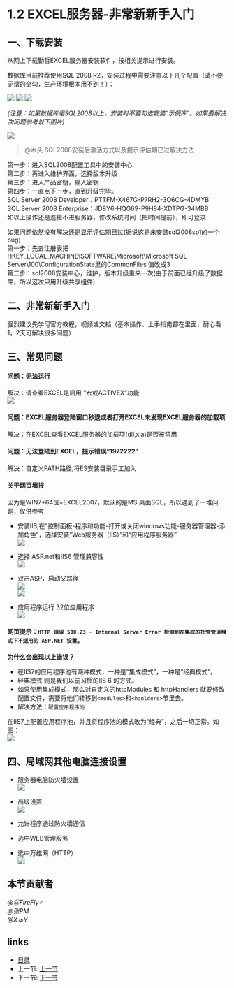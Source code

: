 # 1.2 EXCEL服务器-非常新新手入门

## 一、下载安装
从网上下载勤哲EXCEL服务器安装软件，按相关提示进行安装。

数据库目前推荐使用SQL 2008 R2，安装过程中需要注意以下几个配置（请不要无谓的全勾，生产环境根本用不到！）：

![](images/1.2.12.png)
![](images/1.2.13.png)
![](images/1.2.14.png)
  
*(注意：如果数据库是SQL2008以上，安装时不要勾选安装“示例库”。如果要解决次问题参考以下图片)*  

![](images/1.2.10.png)

>@木头 
SQL2008安装后激活方式以及提示评估期已过解决方法

第一步：进入SQL2008配置工具中的安装中心  
第二步：再进入维护界面，选择版本升级  
第三步：进入产品密钥，输入密钥  
第四步：一直点下一步，直到升级完毕。  
SQL Server 2008 Developer：PTTFM-X467G-P7RH2-3Q6CG-4DMYB  
SQL Server 2008 Enterprise：JD8Y6-HQG69-P9H84-XDTPG-34MBB  
如以上操作还是连接不进服务器，修改系统时间（把时间提前），即可登录  
 
如果问题依然没有解决还是显示评估期已过(据说这是未安装sql2008sp1的一个bug)  
第一步：先去注册表把HKEY_LOCAL_MACHINE\SOFTWARE\Microsoft\Microsoft SQL   Server\100\ConfigurationState里的CommonFiles 值改成3  
第二步：sql2008安装中心，维护，版本升级重来一次(由于前面已经升级了数据库，所以这次只用升级共享组件)

## 二、非常新新手入门
强烈建议先学习官方教程，视频或文档（基本操作、上手指南都在里面，耐心看1，2天可解决很多问题）

## 三、常见问题
#### 问题：无法运行  
解决：请查看EXCEL是启用 “宏或ACTIVEX”功能  
![](images/1.2.11.png)

#### 问题：EXCEL服务器登陆窗口秒退或者打开EXCEL未发现EXCEL服务器的加载项  
解决：在EXCEL查看EXCEL服务器的加载项(dll,xla)是否被禁用

#### 问题：无法登陆到EXCEL，提示错误“1972222”  
解决：自定义PATH路径,将ES安装目录手工加入

#### 关于网页填报
因为是WIN7*64位+EXCEL2007，默认的是MS 桌面SQL，所以遇到了一堆问题，仅供参考  
  * 安装IIS,在“控制面板-程序和功能-打开或关闭windows功能-服务器管理器-添加角色”，选择安装“Web服务器（IIS）”和“应用程序服务器”  
![](images/1.2.8.jpg)

  * 选择 ASP.net和IIS6 管理兼容性  
![](images/1.2.9.jpg) 

  * 双击ASP，启动父路径  
![](images/1.2.1.png)  
![](images/1.2.2.png)

  * 应用程序运行 32位应用程序  
![](images/1.2.3.png)  

#### 网页提示：`HTTP 错误 500.23 - Internal Server Error 检测到在集成的托管管道模式下不适用的 ASP.NET 设置`。

**为什么会出现以上错误？**
 * 在IIS7的应用程序池有两种模式，一种是“集成模式”，一种是“经典模式”。
 * 经典模式 则是我们以前习惯的IIS 6 的方式。
 * 如果使用集成模式，那么对自定义的httpModules 和 httpHandlers 就要修改配置文件，需要将他们转移到`<modules>`和`<hanlders>`节里去。
 * 解决方法：`配置应用程序池`

在IIS7上配置应用程序池，并且将程序池的模式改为“经典”，之后一切正常。如图：  
![](images/1.2.4.jpg) 

## 四、局域网其他电脑连接设置
 * 服务器电脑防火墙设置  
![](images/1.2.5.png)

 * 高级设置  
![](images/1.2.6.png)

 * 允许程序通过防火墙通信  
 * 选中WEB管理服务  
 * 选中万维网（HTTP）  
![](images/1.2.7.png)

## 本节贡献者
*@㊣FireFly♂*  
*@张PM*  
*@XゅY*  
 
## links
  * [目录](<preface.md>)
  * 上一节: [上一节](<01.1.md>)
  * 下一节: [下一节](<01.3.md>)
